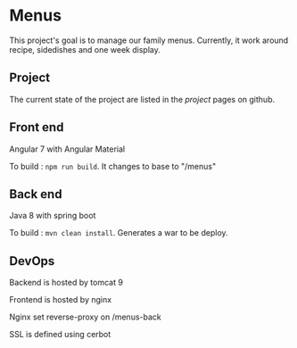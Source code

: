 # Menus

This project's goal is to manage our family menus.
Currently, it work around recipe, sidedishes and one week display.

## Project
The current state of the project are listed in the _project_ pages on github.


## Front end
Angular 7 with Angular Material

To build : ```npm run build```. It changes to base to "/menus"

## Back end
Java 8 with spring boot

To build : ```mvn clean install```. Generates a war to be deploy.

## DevOps

Backend is hosted by tomcat 9

Frontend is hosted by nginx

Nginx set reverse-proxy on /menus-back

SSL is defined using cerbot 
